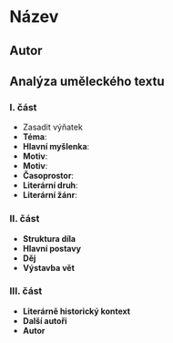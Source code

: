 # **Název**
## **Autor**
## Analýza uměleckého textu
### **I. část**
- Zasadit výňatek
- **Téma**: 
- **Hlavní myšlenka**:
- **Motiv**:
- **Motiv**:
- **Časoprostor**:
- **Literární druh**:
- **Literární žánr**:
### **II. část**
- **Struktura díla**
- **Hlavní postavy**
- **Děj**
- **Výstavba vět**
### **III. část**
- **Literárně historický kontext**
- **Další autoři**
- **Autor**


